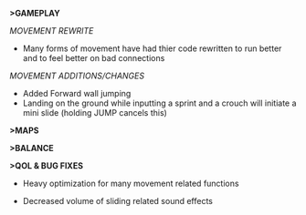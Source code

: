 **>GAMEPLAY**

*MOVEMENT REWRITE*
- Many forms of movement have had thier code rewritten to run better and to feel better on bad connections

*MOVEMENT ADDITIONS/CHANGES*
- Added Forward wall jumping
- Landing on the ground while inputting a sprint and a crouch will initiate a mini slide (holding JUMP cancels this)

**>MAPS**

**>BALANCE**

**>QOL & BUG FIXES**
- Heavy optimization for many movement related functions

- Decreased volume of sliding related sound effects